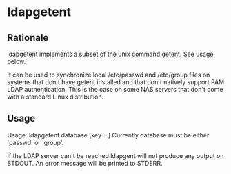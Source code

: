 ldapgetent
==========

Rationale
---------
ldapgetent implements a subset of the unix command [getent](http://en.wikipedia.org/wiki/Getent).
See usage below.

It can be used to synchronize local /etc/passwd and /etc/group files on systems that don't have
getent installed and that don't natively support PAM LDAP authentication. This is the
case on some NAS servers that don't come with a standard Linux distribution.

Usage
-----
Usage: ldapgetent database [key ...]
Currently database must be either 'passwd' or 'group'.

If the LDAP server can't be reached ldapgent will not produce any output on STDOUT. An error
message will be printed to STDERR.
